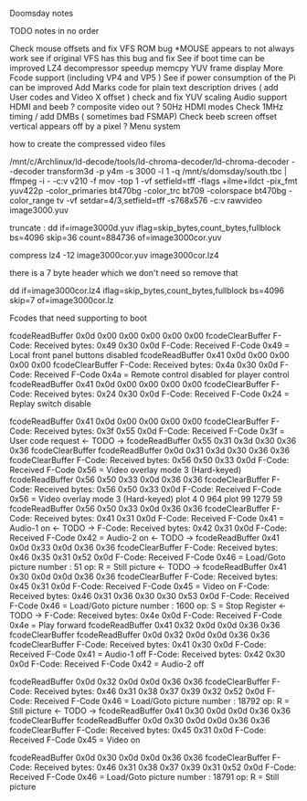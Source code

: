 Doomsday notes




TODO notes in no order

Check mouse offsets and fix VFS ROM bug
*MOUSE appears to not always work see if original VFS has this bug and fix
See if boot time can be improved
LZ4 decompressor speedup memcpy
YUV frame display
More Fcode support (including VP4 and VP5 )
See if power consumption of the Pi can be improved
Add Marks code for plain text description drives ( add User codes and Video X offset )
check and fix YUV scaling
Audio support HDMI and beeb ?
composite video out ?
50Hz HDMI modes
Check 1MHz timing / add DMBs ( sometimes bad FSMAP)
Check beeb screen offset vertical appears off by a pixel ?
Menu system



how to create the compressed video files

/mnt/c/Archlinux/ld-decode/tools/ld-chroma-decoder/ld-chroma-decoder --decoder transform3d -p y4m -s 3000 -l 1 -q /mnt/s/domsday/south.tbc  | ffmpeg -i - -c:v v210 -f mov -top 1 -vf setfield=tff -flags +ilme+ildct -pix_fmt yuv422p -color_primaries bt470bg -color_trc bt709 -colorspace bt470bg -color_range tv -vf setdar=4/3,setfield=tff -s768x576 -c:v rawvideo image3000.yuv


truncate :
dd if=image3000d.yuv iflag=skip_bytes,count_bytes,fullblock bs=4096 skip=36 count=884736 of=image3000cor.yuv

compress
lz4 -12 image3000cor.yuv image3000cor.lz4

there is a 7 byte header which we don't need so remove that

dd if=image3000cor.lz4 iflag=skip_bytes,count_bytes,fullblock bs=4096 skip=7 of=image3000cor.lz


Fcodes that need supporting to boot

fcodeReadBuffer
 0x0d 0x00 0x00 0x00 0x00 0x00 fcodeClearBuffer
F-Code: Received bytes: 0x49 0x30 0x0d
F-Code: Received F-Code 0x49 = Local front panel buttons disabled
fcodeReadBuffer
 0x41 0x0d 0x00 0x00 0x00 0x00 fcodeClearBuffer
F-Code: Received bytes: 0x4a 0x30 0x0d
F-Code: Received F-Code 0x4a = Remote control disabled for player control
fcodeReadBuffer
 0x41 0x0d 0x00 0x00 0x00 0x00 fcodeClearBuffer
F-Code: Received bytes: 0x24 0x30 0x0d
F-Code: Received F-Code 0x24 = Replay switch disable

fcodeReadBuffer
 0x41 0x0d 0x00 0x00 0x00 0x00 fcodeClearBuffer
F-Code: Received bytes: 0x3f 0x55 0x0d
F-Code: Received F-Code 0x3f = User code request         <- TODO ->
<UCD>fcodeReadBuffer
 0x55 0x31 0x3d 0x30 0x36 0x36 fcodeClearBuffer
fcodeReadBuffer
 0x0d 0x31 0x3d 0x30 0x36 0x36 fcodeClearBuffer
F-Code: Received bytes: 0x56 0x50 0x33 0x0d
F-Code: Received F-Code 0x56 = Video overlay mode 3 (Hard-keyed)
fcodeReadBuffer
 0x56 0x50 0x33 0x0d 0x36 0x36 fcodeClearBuffer
F-Code: Received bytes: 0x56 0x50 0x33 0x0d
F-Code: Received F-Code 0x56 = Video overlay mode 3 (Hard-keyed)
plot 4 0 964
plot 99 1279 59
fcodeReadBuffer
 0x56 0x50 0x33 0x0d 0x36 0x36 fcodeClearBuffer
F-Code: Received bytes: 0x41 0x31 0x0d
F-Code: Received F-Code 0x41 = Audio-1 on                <- TODO ->
F-Code: Received bytes: 0x42 0x31 0x0d
F-Code: Received F-Code 0x42 = Audio-2 on               <- TODO ->
fcodeReadBuffer
 0x41 0x0d 0x33 0x0d 0x36 0x36 fcodeClearBuffer
F-Code: Received bytes: 0x46 0x35 0x31 0x52 0x0d
F-Code: Received F-Code 0x46 = Load/Goto picture number : 51 op: R = Still picture   <- TODO ->
fcodeReadBuffer
 0x41 0x30 0x0d 0x0d 0x36 0x36 fcodeClearBuffer
F-Code: Received bytes: 0x45 0x31 0x0d
F-Code: Received F-Code 0x45 = Video on
F-Code: Received bytes: 0x46 0x31 0x36 0x30 0x30 0x53 0x0d
F-Code: Received F-Code 0x46 = Load/Goto picture number : 1600 op: S = Stop Register  <- TODO ->
F-Code: Received bytes: 0x4e 0x0d
F-Code: Received F-Code 0x4e = Play forward
fcodeReadBuffer
 0x41 0x32 0x0d 0x0d 0x36 0x36 fcodeClearBuffer
fcodeReadBuffer
 0x0d 0x32 0x0d 0x0d 0x36 0x36 fcodeClearBuffer
F-Code: Received bytes: 0x41 0x30 0x0d
F-Code: Received F-Code 0x41 = Audio-1 off
F-Code: Received bytes: 0x42 0x30 0x0d
F-Code: Received F-Code 0x42 = Audio-2 off

fcodeReadBuffer
 0x0d 0x32 0x0d 0x0d 0x36 0x36 fcodeClearBuffer
F-Code: Received bytes: 0x46 0x31 0x38 0x37 0x39 0x32 0x52 0x0d
F-Code: Received F-Code 0x46 = Load/Goto picture number : 18792 op: R = Still picture  <- TODO ->
fcodeReadBuffer
 0x41 0x30 0x0d 0x0d 0x36 0x36 fcodeClearBuffer
fcodeReadBuffer
 0x0d 0x30 0x0d 0x0d 0x36 0x36 fcodeClearBuffer
F-Code: Received bytes: 0x45 0x31 0x0d
F-Code: Received F-Code 0x45 = Video on

fcodeReadBuffer
 0x0d 0x30 0x0d 0x0d 0x36 0x36 fcodeClearBuffer
F-Code: Received bytes: 0x46 0x31 0x38 0x37 0x39 0x31 0x52 0x0d
F-Code: Received F-Code 0x46 = Load/Goto picture number : 18791 op: R = Still picture
